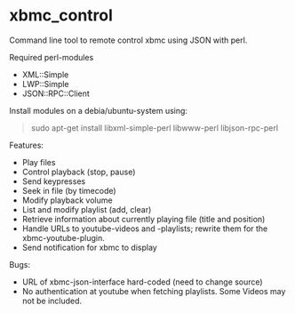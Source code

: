 xbmc_control
============

Command line tool to remote control xbmc using JSON with perl.


Required perl-modules
  * XML::Simple
  * LWP::Simple
  * JSON::RPC::Client

Install modules on a debia/ubuntu-system using:
> sudo apt-get install libxml-simple-perl libwww-perl libjson-rpc-perl 

Features:
  * Play files
  * Control playback (stop, pause)
  * Send keypresses
  * Seek in file (by timecode)
  * Modify playback volume
  * List and modify playlist (add, clear)
  * Retrieve information about currently playing file (title and position)
  * Handle URLs to youtube-videos and -playlists; rewrite them for the
    xbmc-youtube-plugin.
  * Send notification for xbmc to display

Bugs:
  * URL of xbmc-json-interface hard-coded (need to change source)
  * No authentication at youtube when fetching playlists. 
    Some Videos may not be included.


